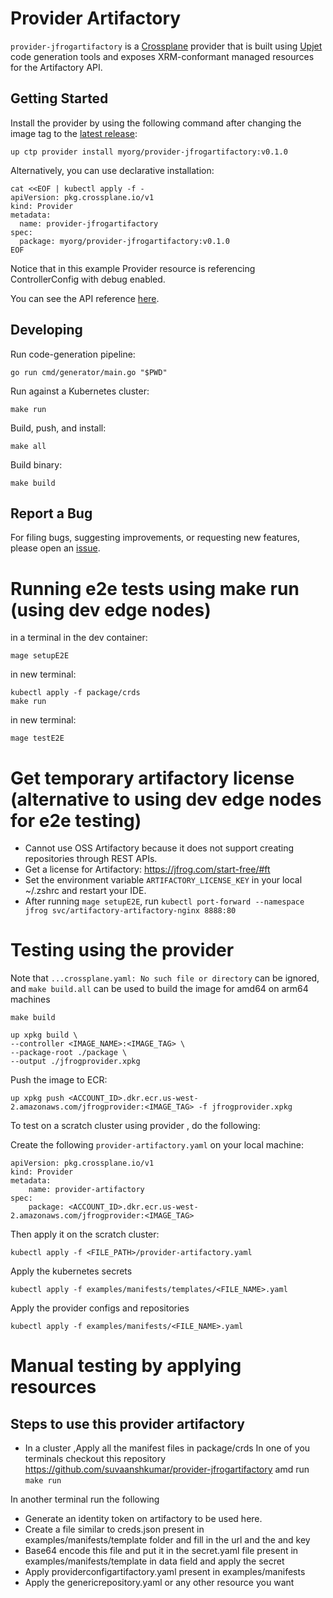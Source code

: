# Provider Artifactory

`provider-jfrogartifactory` is a [Crossplane](https://crossplane.io/) provider that
is built using [Upjet](https://github.com/crossplane/upjet) code
generation tools and exposes XRM-conformant managed resources for the
Artifactory API.

## Getting Started

Install the provider by using the following command after changing the image tag
to the [latest release](https://marketplace.upbound.io/providers/myorg/provider-jfrogartifactory):

```
up ctp provider install myorg/provider-jfrogartifactory:v0.1.0
```

Alternatively, you can use declarative installation:

```
cat <<EOF | kubectl apply -f -
apiVersion: pkg.crossplane.io/v1
kind: Provider
metadata:
  name: provider-jfrogartifactory
spec:
  package: myorg/provider-jfrogartifactory:v0.1.0
EOF
```

Notice that in this example Provider resource is referencing ControllerConfig with debug enabled.

You can see the API reference [here](https://doc.crds.dev/github.com/guidewire-oss/provider-jfrogartifactory).

## Developing

Run code-generation pipeline:

```console
go run cmd/generator/main.go "$PWD"
```

Run against a Kubernetes cluster:

```console
make run
```

Build, push, and install:

```console
make all
```

Build binary:

```console
make build
```

## Report a Bug

For filing bugs, suggesting improvements, or requesting new features, please
open an [issue](https://github.com/guidewire-oss/provider-jfrogartifactory/issues).

# Running e2e tests using make run (using dev edge nodes)

in a terminal in the dev container:

```console
mage setupE2E
```

in new terminal:

```console
kubectl apply -f package/crds
make run
```

in new terminal:

```console
mage testE2E
```

# Get temporary artifactory license (alternative to using dev edge nodes for e2e testing)

- Cannot use OSS Artifactory because it does not support creating repositories through REST APIs.
- Get a license for Artifactory: https://jfrog.com/start-free/#ft
- Set the environment variable `ARTIFACTORY_LICENSE_KEY` in your local ~/.zshrc and restart your IDE.
- After running `mage setupE2E`, run `kubectl port-forward --namespace jfrog svc/artifactory-artifactory-nginx 8888:80`

# Testing using the provider

Note that `...crossplane.yaml: No such file or directory` can be ignored, and `make build.all` can be used to build the image for amd64 on arm64 machines

```console
make build
```

```console
up xpkg build \
--controller <IMAGE_NAME>:<IMAGE_TAG> \
--package-root ./package \
--output ./jfrogprovider.xpkg
```

Push the image to ECR:

```console
up xpkg push <ACCOUNT_ID>.dkr.ecr.us-west-2.amazonaws.com/jfrogprovider:<IMAGE_TAG> -f jfrogprovider.xpkg
```

To test on a scratch cluster using provider , do the following:

Create the following `provider-artifactory.yaml` on your local machine:

```console
apiVersion: pkg.crossplane.io/v1
kind: Provider
metadata:
    name: provider-artifactory
spec:
    package: <ACCOUNT_ID>.dkr.ecr.us-west-2.amazonaws.com/jfrogprovider:<IMAGE_TAG>
```

Then apply it on the scratch cluster:

```console
kubectl apply -f <FILE_PATH>/provider-artifactory.yaml
```

Apply the kubernetes secrets

```console
kubectl apply -f examples/manifests/templates/<FILE_NAME>.yaml
```

Apply the provider configs and repositories

```console
kubectl apply -f examples/manifests/<FILE_NAME>.yaml
```

# Manual testing by applying resources

## Steps to use this provider artifactory

- In a cluster ,Apply all the manifest files in package/crds
  In one of you terminals checkout this repository https://github.com/suvaanshkumar/provider-jfrogartifactory amd run `make run`

In another terminal run the following

- Generate an identity token on artifactory to be used here.
- Create a file similar to creds.json present in examples/manifests/template folder and fill in the url and the and key
- Base64 encode this file and put it in the secret.yaml file present in examples/manifests/template in data field and apply the secret
- Apply providerconfigartifactory.yaml present in examples/manifests
- Apply the genericrepository.yaml or any other resource you want
